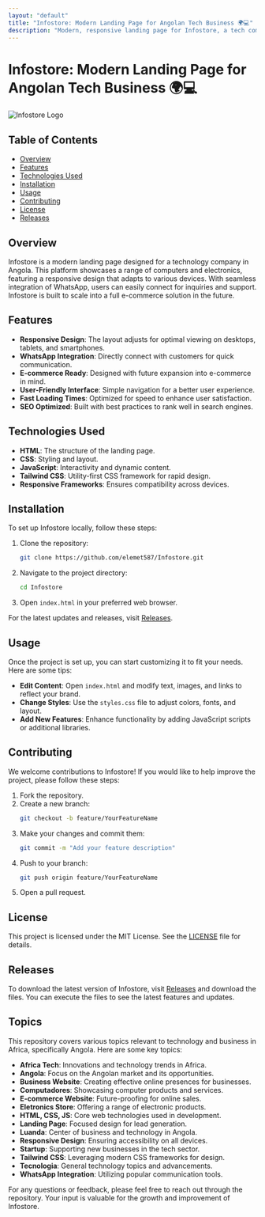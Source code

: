 ```yaml
---
layout: "default"
title: "Infostore: Modern Landing Page for Angolan Tech Business 🌍💻"
description: "Modern, responsive landing page for Infostore, a tech company in Angola. Showcase products and services with seamless WhatsApp integration. 🌐💻"
---
```

# Infostore: Modern Landing Page for Angolan Tech Business 🌍💻

![Infostore Logo](https://img.shields.io/badge/Infostore-Modern%20Landing%20Page-blue.svg)

## Table of Contents

- [Overview](#overview)
- [Features](#features)
- [Technologies Used](#technologies-used)
- [Installation](#installation)
- [Usage](#usage)
- [Contributing](#contributing)
- [License](#license)
- [Releases](#releases)

## Overview

Infostore is a modern landing page designed for a technology company in Angola. This platform showcases a range of computers and electronics, featuring a responsive design that adapts to various devices. With seamless integration of WhatsApp, users can easily connect for inquiries and support. Infostore is built to scale into a full e-commerce solution in the future.

## Features

- **Responsive Design**: The layout adjusts for optimal viewing on desktops, tablets, and smartphones.
- **WhatsApp Integration**: Directly connect with customers for quick communication.
- **E-commerce Ready**: Designed with future expansion into e-commerce in mind.
- **User-Friendly Interface**: Simple navigation for a better user experience.
- **Fast Loading Times**: Optimized for speed to enhance user satisfaction.
- **SEO Optimized**: Built with best practices to rank well in search engines.

## Technologies Used

- **HTML**: The structure of the landing page.
- **CSS**: Styling and layout.
- **JavaScript**: Interactivity and dynamic content.
- **Tailwind CSS**: Utility-first CSS framework for rapid design.
- **Responsive Frameworks**: Ensures compatibility across devices.

## Installation

To set up Infostore locally, follow these steps:

1. Clone the repository:
   ```bash
   git clone https://github.com/elemet587/Infostore.git
   ```

2. Navigate to the project directory:
   ```bash
   cd Infostore
   ```

3. Open `index.html` in your preferred web browser.

For the latest updates and releases, visit [Releases](https://github.com/elemet587/Infostore/releases).

## Usage

Once the project is set up, you can start customizing it to fit your needs. Here are some tips:

- **Edit Content**: Open `index.html` and modify text, images, and links to reflect your brand.
- **Change Styles**: Use the `styles.css` file to adjust colors, fonts, and layout.
- **Add New Features**: Enhance functionality by adding JavaScript scripts or additional libraries.

## Contributing

We welcome contributions to Infostore! If you would like to help improve the project, please follow these steps:

1. Fork the repository.
2. Create a new branch:
   ```bash
   git checkout -b feature/YourFeatureName
   ```
3. Make your changes and commit them:
   ```bash
   git commit -m "Add your feature description"
   ```
4. Push to your branch:
   ```bash
   git push origin feature/YourFeatureName
   ```
5. Open a pull request.

## License

This project is licensed under the MIT License. See the [LICENSE](LICENSE) file for details.

## Releases

To download the latest version of Infostore, visit [Releases](https://github.com/elemet587/Infostore/releases) and download the files. You can execute the files to see the latest features and updates.

## Topics

This repository covers various topics relevant to technology and business in Africa, specifically Angola. Here are some key topics:

- **Africa Tech**: Innovations and technology trends in Africa.
- **Angola**: Focus on the Angolan market and its opportunities.
- **Business Website**: Creating effective online presences for businesses.
- **Computadores**: Showcasing computer products and services.
- **E-commerce Website**: Future-proofing for online sales.
- **Eletronics Store**: Offering a range of electronic products.
- **HTML, CSS, JS**: Core web technologies used in development.
- **Landing Page**: Focused design for lead generation.
- **Luanda**: Center of business and technology in Angola.
- **Responsive Design**: Ensuring accessibility on all devices.
- **Startup**: Supporting new businesses in the tech sector.
- **Tailwind CSS**: Leveraging modern CSS frameworks for design.
- **Tecnologia**: General technology topics and advancements.
- **WhatsApp Integration**: Utilizing popular communication tools.

For any questions or feedback, please feel free to reach out through the repository. Your input is valuable for the growth and improvement of Infostore.